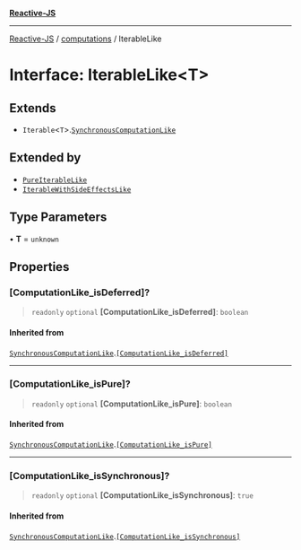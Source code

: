 [**Reactive-JS**](../../README.md)

***

[Reactive-JS](../../README.md) / [computations](../README.md) / IterableLike

# Interface: IterableLike\<T\>

## Extends

- `Iterable`\<`T`\>.[`SynchronousComputationLike`](SynchronousComputationLike.md)

## Extended by

- [`PureIterableLike`](PureIterableLike.md)
- [`IterableWithSideEffectsLike`](IterableWithSideEffectsLike.md)

## Type Parameters

• **T** = `unknown`

## Properties

### \[ComputationLike\_isDeferred\]?

> `readonly` `optional` **\[ComputationLike\_isDeferred\]**: `boolean`

#### Inherited from

[`SynchronousComputationLike`](SynchronousComputationLike.md).[`[ComputationLike_isDeferred]`](SynchronousComputationLike.md#computationlike_isdeferred)

***

### \[ComputationLike\_isPure\]?

> `readonly` `optional` **\[ComputationLike\_isPure\]**: `boolean`

#### Inherited from

[`SynchronousComputationLike`](SynchronousComputationLike.md).[`[ComputationLike_isPure]`](SynchronousComputationLike.md#computationlike_ispure)

***

### \[ComputationLike\_isSynchronous\]?

> `readonly` `optional` **\[ComputationLike\_isSynchronous\]**: `true`

#### Inherited from

[`SynchronousComputationLike`](SynchronousComputationLike.md).[`[ComputationLike_isSynchronous]`](SynchronousComputationLike.md#computationlike_issynchronous)
